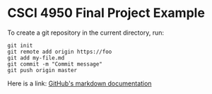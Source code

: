 CSCI 4950 Final Project Example
===============================

To create a git repository in the
current directory, run:

```
git init
git remote add origin https://foo
git add my-file.md
git commit -m "Commit message"
git push origin master
```

Here is a link:
[GitHub's markdown documentation](https://docs.github.com/en/get-started/writing-on-github/getting-started-with-writing-and-formatting-on-github/basic-writing-and-formatting-syntax)